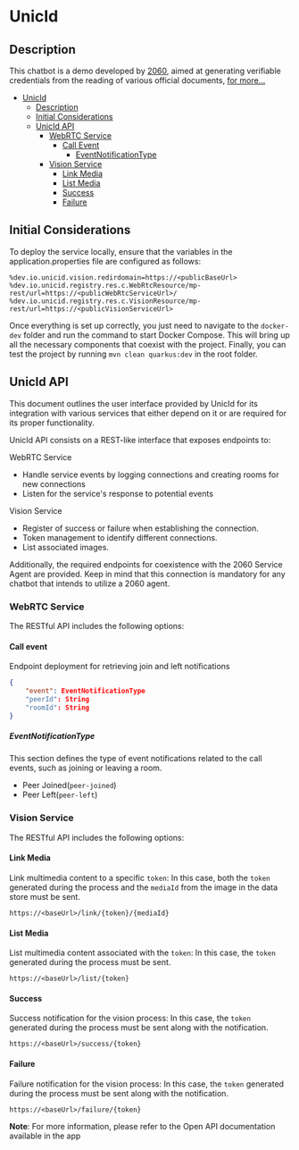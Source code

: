 # UnicId
## Description
This chatbot is a demo developed by [2060](https://2060.io/), aimed at generating verifiable credentials from the reading of various official documents, [for more...](/README.md)

- [UnicId](#unicid)
  - [Description](#description)
  - [Initial Considerations](#initial-considerations)
  - [UnicId API](#unicid-api)
    - [WebRTC Service](#webrtc-service)
      - [Call Event](#call-event)
          - [EventNotificationType](#eventnotificationtype)
    - [Vision Service](#vision-service)
      - [Link Media](#link-media)
      - [List Media](#list-media)
      - [Success](#success)
      - [Failure](#failure)

## Initial Considerations
To deploy the service locally, ensure that the variables in the application.properties file are configured as follows:
```properties
%dev.io.unicid.vision.redirdomain=https://<publicBaseUrl>
%dev.io.unicid.registry.res.c.WebRtcResource/mp-rest/url=https://<publicWebRtcServiceUrl>/
%dev.io.unicid.registry.res.c.VisionResource/mp-rest/url=https://<publicVisionServiceUrl>
```

Once everything is set up correctly, you just need to navigate to the `docker-dev` folder and run the command to start Docker Compose. This will bring up all the necessary components that coexist with the project. Finally, you can test the project by running `mvn clean quarkus:dev` in the root folder.

## UnicId API

This document outlines the user interface provided by UnicId for its integration with various services that either depend on it or are required for its proper functionality.

UnicId API consists on a REST-like interface that exposes endpoints to:

WebRTC Service
- Handle service events by logging connections and creating rooms for new connections
- Listen for the service's response to potential events

Vision Service
- Register of success or failure when establishing the connection.
- Token management to identify different connections.
- List associated images.

Additionally, the required endpoints for coexistence with the 2060 Service Agent are provided. Keep in mind that this connection is mandatory for any chatbot that intends to utilize a 2060 agent.

### WebRTC Service
The RESTful API includes the following options:

#### Call event
Endpoint deployment for retrieving join and left notifications
```json
{
    "event": EventNotificationType
    "peerId": String
    "roomId": String
}
```
##### EventNotificationType
This section defines the type of event notifications related to the call events, such as joining or leaving a room.
- Peer Joined(`peer-joined`)
- Peer Left(`peer-left`)

### Vision Service
The RESTful API includes the following options:

#### Link Media
Link multimedia content to a specific `token`: In this case, both the `token` generated during the process and the `mediaId` from the image in the data store must be sent.
```url
https://<baseUrl>/link/{token}/{mediaId}
```

#### List Media
List multimedia content associated with the `token`: In this case, the `token` generated during the process must be sent.
```url
https://<baseUrl>/list/{token}
```

#### Success
Success notification for the vision process: In this case, the `token` generated during the process must be sent along with the notification.
```url
https://<baseUrl>/success/{token}
```

#### Failure
Failure notification for the vision process: In this case, the `token` generated during the process must be sent along with the notification.
```url
https://<baseUrl>/failure/{token}
```

**Note**: For more information, please refer to the Open API documentation available in the app